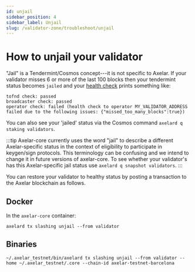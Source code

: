 ```yaml
---
id: unjail
sidebar_position: 4
sidebar_label: Unjail
slug: /validator-zone/troubleshoot/unjail
---
```

# How to unjail your validator

"Jail" is a Tendermint/Cosmos concept---it is not specific to Axelar.  If your validator misses 6 or more of the last 100 blocks then your tendermint status becomes `jailed` and your [health check](/validator-zone/setup/health-check) prints something like:

```
tofnd check: passed
broadcaster check: passed
operator check: failed (health check to operator MY_VALIDATOR_ADDRESS failed due to the following issues: {"missed_too_many_blocks":true})
```

You can also see your 'jailed' status via the Cosmos command `axelard q staking validators`.

:::tip
Axelar-core currently uses the word "jail" to describe a different Axelar-specific status in the context of eligibility to participate in keygen/sign protocols.  This terminology can be confusing and we intend to change it in future versions of axelar-core.  To see whether your validator's has this Axelar-specific jail status use `axelard q snapshot validators`.
:::

You can restore your validator to healthy status by posting a transaction to the Axelar blockchain as follows.

## Docker

In the `axelar-core` container:
```
axelard tx slashing unjail --from validator
```

## Binaries

```
~/.axelar_testnet/bin/axelard tx slashing unjail --from validator --home ~/.axelar_testnet/.core --chain-id axelar-testnet-barcelona
```